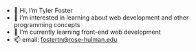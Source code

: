 - 👋 Hi, I’m Tyler Foster
- 👀 I’m interested in learning about web development and other programming concepts
- 🌱 I’m currently learning front-end web development
- 📫 email: fostertn@rose-hulman.edu

